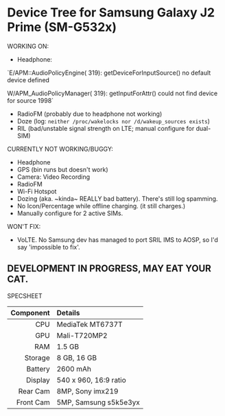 # Device Tree for Samsung Galaxy J2 Prime (SM-G532x)

WORKING ON:
* Headphone:

`E/APM::AudioPolicyEngine(  319): getDeviceForInputSource() no default device defined

W/APM_AudioPolicyManager(  319): getInputForAttr() could not find device for source 1998`

* RadioFM (probably due to headphone not working)
* Doze (log: `neither /proc/wakelocks nor /d/wakeup_sources exists`)
* RIL (bad/unstable signal strength on LTE; manual configure for dual-SIM)

CURRENTLY NOT WORKING/BUGGY:
* Headphone
* GPS (bin runs but doesn't work)
* Camera: Video Recording
* RadioFM
* Wi-Fi Hotspot
* Dozing (aka. ~kinda~ REALLY bad battery). There's still log spamming.
* No Icon/Percentage while offline charging. (it still charges.)
* Manually configure for 2 active SIMs.

WON'T FIX:
* VoLTE. No Samsung dev has managed to port SRIL IMS to AOSP, so I'd say 'impossible to fix'.


DEVELOPMENT IN PROGRESS, MAY EAT YOUR CAT.
----------

SPECSHEET

Component | Details
---------:|:-------------------------
CPU       | MediaTek MT6737T
GPU       | Mali-T720MP2
RAM       | 1.5 GB
Storage   | 8 GB, 16 GB
Battery   | 2600 mAh
Display   | 540 x 960, 16:9 ratio
Rear Cam  | 8MP, Sony imx219
Front Cam | 5MP, Samsung s5k5e3yx



